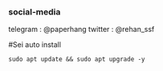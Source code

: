 ### social-media

telegram : @paperhang
twitter  : @rehan_ssf


#Sei auto install
```
sudo apt update && sudo apt upgrade -y
```
